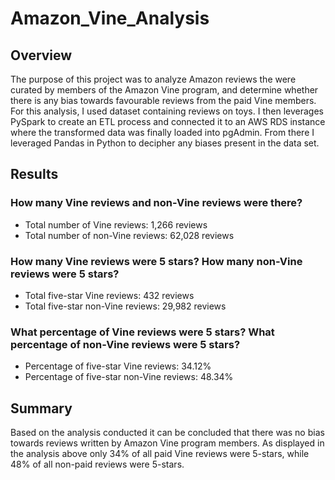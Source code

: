 # Amazon_Vine_Analysis

## Overview
The purpose of this project was to analyze Amazon reviews the were curated by members of the Amazon Vine program, and determine whether there is any bias towards favourable reviews from the paid Vine members. For this analysis, I used dataset containing reviews on toys. I then leverages PySpark to create an ETL process and connected it to an AWS RDS instance where the transformed data was finally loaded into pgAdmin. From there I leveraged Pandas in Python to decipher any biases present in the data set. 

## Results
### How many Vine reviews and non-Vine reviews were there?
- Total number of Vine reviews: 1,266 reviews
- Total number of non-Vine reviews: 62,028 reviews

### How many Vine reviews were 5 stars? How many non-Vine reviews were 5 stars?
- Total five-star Vine reviews: 432 reviews
- Total five-star non-Vine reviews: 29,982 reviews

### What percentage of Vine reviews were 5 stars? What percentage of non-Vine reviews were 5 stars?
- Percentage of five-star Vine reviews: 34.12%
- Percentage of five-star non-Vine reviews: 48.34%

## Summary
Based on the analysis conducted it can be concluded that there was no bias towards reviews written by Amazon Vine program members. As displayed in the analysis above only 34% of all paid Vine reviews were 5-stars, while 48% of all non-paid reviews were 5-stars. 
